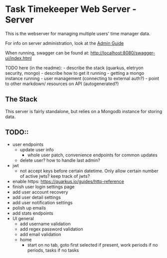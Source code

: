 # Task Timekeeper Web Server - Server

This is the webserver for managing multiple users' time manager data.

For info on server administration, look at the [Admin Guide](Admin%20Guide.md)

When running, swagger can be found at: [http://localhost:8080/swagger-ui/index.html]()

TODO here (in the readme):
    - describe the stack (quarkus, eletryon security, mongo)
    - describe how to get it running
        - getting a mongo instance running
        - user management (connecting to external auth?)
        - point to other markdown/ resources on API (autogenerated?)



## The Stack

This server is fairly standalone, but relies on a Mongodb instance for storing data.

## TODO::

 - user endpoints
    - update user info
        - whole user patch, convenience endpoints for common updates
    - delete user? how to handle last admin?
 - jwt
   - not accept keys before certain datetime. Only allow certain number of active jwts? keep track of jwts?  
 - enable https: https://quarkus.io/guides/http-reference
 - finish user login settings page
 - add user account recovery
 - add user detail settings
 - add user notification settings
 - polish up emails
 - add stats endpoints
 - UI general
   - add username validation
   - add regex password validation
   - add email validation
   - home
     - start on no tab, goto first selected if present, work periods if no periods, tasks if no tasks
 
 
 